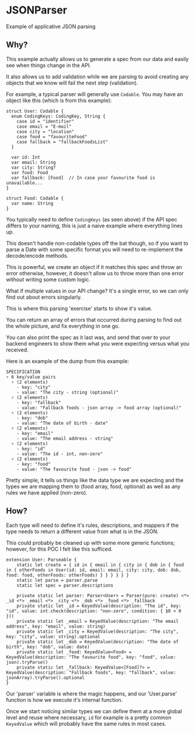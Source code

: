 # JSONParser
Example of applicative JSON parsing

## Why?
This example actually allows us to generate a spec from our data and easily see when things change in the API. 

It also allows us to add validation while we are parsing to avoid creating any objects that we know will fail the next step (validation).

For example, a typical parser will generally use `Codable`. You may have an object like this (which is from this example):

```
struct User: Codable {
  enum CodingKeys: CodingKey, String {
    case id = "identifier"
    case email = "E-mail"
    case city = "location"
    case food = "favouriteFood"
    case fallback = "fallbackFoodsList"
  }

  var id: Int
  var email: String
  var city: String?
  var food: Food
  var fallback: [Food]  // In case your favourite food is unavailable...
}

struct Food: Codable {
  var name: String
}
```

You typically need to define `CodingKeys` (as seen above) if the API spec differs to your naming, this is just a naive example where everything lines up.

This doesn't handle non-codable types off the bat though, so if you want to parse a Date with some specific format you will need to re-implement the decode/encode methods.

This is powerful, we create an object if it matches this spec and throw an error otherwise, however, it doesn't allow us to throw more than one error without writing some custom logic.

What if multiple values in our API change? It's a single error, so we can only find out about errors singularly.

This is where this parsing 'exercise' starts to show it's value. 

You can return an array of errors that occurred during parsing to find out the whole picture, and fix everything in one go.

You can also print the spec as it last was, and send that over to your backend engineers to show them what you were expecting versus what you received.

Here is an example of the dump from this example:

```
SPECIFICATION
▿ 6 key/value pairs
  ▿ (2 elements)
    - key: "city"
    - value: "The city - string (optional)"
  ▿ (2 elements)
    - key: "fallback"
    - value: "Fallback foods - json array -> food array (optional)"
  ▿ (2 elements)
    - key: "dob"
    - value: "The date of birth - date"
  ▿ (2 elements)
    - key: "email"
    - value: "The email address - string"
  ▿ (2 elements)
    - key: "id"
    - value: "The id - int, non-zero"
  ▿ (2 elements)
    - key: "food"
    - value: "The favourite food - json -> food"
```

Pretty simple, it tells us things like the data type we are expecting and the types we are mapping them to (food array, food, optional) as well as any rules we have applied (non-zero).

## How?

Each type will need to define it's rules, descriptions, and mappers if the type needs to return a different value from what is in the JSON.

This could probably be cleaned up with some more generic functions; however, for this POC I felt like this sufficed.

```
extension User: Parseable {
    static let create = { id in { email in { city in { dob in { food in { otherFoods in User(id: id, email: email, city: city, dob: dob, food: food, otherFoods: otherFoods) } } } } } }
    static let parse = parser.parse
    static let spec = parser.descriptions
    
    private static let parser: Parser<User> = Parser(pure: create) <*> _id <*> _email <*> _city <*> _dob <*> _food <*> _fallback
    private static let _id = KeyedValue(description: "The id", key: "id", value: int.check(description: "non-zero", condition: { $0 > 0 }))
    private static let _email = KeyedValue(description: "The email address", key: "email", value: string)
    private static let _city = KeyedValue(description: "The city", key: "city", value: string).optional
    private static let _dob = KeyedValue(description: "The date of birth", key: "dob", value: date)
    private static let _food: KeyedValue<Food> = KeyedValue(description: "The favourite food", key: "food", value: json).tryParse()
    private static let _fallback: KeyedValue<[Food]?> = KeyedValue(description: "Fallback foods", key: "fallback", value: jsonArray).tryParse().optional
}
```

Our 'parser' variable is where the magic happens, and our 'User.parse' function is how we execute it's internal function.

Once we start noticing similar types we can define them at a more global level and reuse where necessary, `id` for example is a pretty common `KeyedValue` which will probably have the same rules in most cases.
